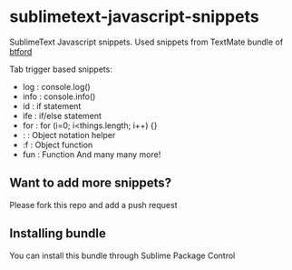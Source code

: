 sublimetext-javascript-snippets
===============================

SublimeText Javascript snippets.
Used snippets from TextMate bundle of [btford](https://github.com/btford/sublime-text-javascript)

Tab trigger based snippets:
* log	: console.log()
* info	: console.info()
* id	: if statement
* ife	: if/else statement
* for	: for (i=0; i<things.length; i++) {}
* : 	: Object notation helper
* :f 	: Object function
* fun 	: Function
And many many more!

## Want to add more snippets?
Please fork this repo and add a push request

## Installing bundle
You can install this bundle through Sublime Package Control
